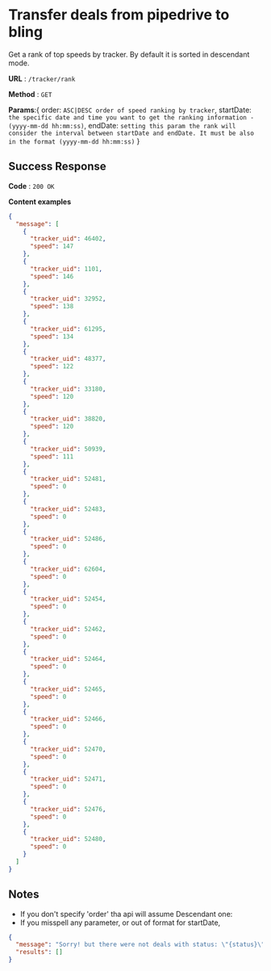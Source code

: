 # Transfer deals from pipedrive to bling

Get a rank of top speeds by tracker. By default it is sorted in descendant mode.

**URL** : `/tracker/rank`

**Method** : `GET`

**Params**:{
    order: `ASC|DESC order of speed ranking by tracker`,
    startDate: `the specific date and time you want to get the ranking information - (yyyy-mm-dd hh:mm:ss)`,
    endDate: `setting this param the rank will consider the interval between startDate and endDate. It must be also in the format (yyyy-mm-dd hh:mm:ss)`
}

## Success Response

**Code** : `200 OK`

**Content examples**

```json
{
  "message": [
    {
      "tracker_uid": 46402,
      "speed": 147
    },
    {
      "tracker_uid": 1101,
      "speed": 146
    },
    {
      "tracker_uid": 32952,
      "speed": 138
    },
    {
      "tracker_uid": 61295,
      "speed": 134
    },
    {
      "tracker_uid": 48377,
      "speed": 122
    },
    {
      "tracker_uid": 33180,
      "speed": 120
    },
    {
      "tracker_uid": 38820,
      "speed": 120
    },
    {
      "tracker_uid": 50939,
      "speed": 111
    },
    {
      "tracker_uid": 52481,
      "speed": 0
    },
    {
      "tracker_uid": 52483,
      "speed": 0
    },
    {
      "tracker_uid": 52486,
      "speed": 0
    },
    {
      "tracker_uid": 62604,
      "speed": 0
    },
    {
      "tracker_uid": 52454,
      "speed": 0
    },
    {
      "tracker_uid": 52462,
      "speed": 0
    },
    {
      "tracker_uid": 52464,
      "speed": 0
    },
    {
      "tracker_uid": 52465,
      "speed": 0
    },
    {
      "tracker_uid": 52466,
      "speed": 0
    },
    {
      "tracker_uid": 52470,
      "speed": 0
    },
    {
      "tracker_uid": 52471,
      "speed": 0
    },
    {
      "tracker_uid": 52476,
      "speed": 0
    },
    {
      "tracker_uid": 52480,
      "speed": 0
    }
  ]
}
```

## Notes

* If you don't specify 'order' tha api will assume Descendant one:
* If you misspell any parameter, or out of format for startDate, 
```json
{
  "message": "Sorry! but there were not deals with status: \"{status}\" anymore",
  "results": []
}
```

